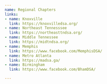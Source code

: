 ```yaml
---
name: Regional Chapters
links:
- name: Knoxville
  link: https://knoxvilledsa.org/
- name: Northeast Tennesssee
  link: https://northeasttndsa.org/
- name: Middle Tennessee
  link: https://midtndsa.org/
- name: Memphis
  link: https://www.facebook.com/MemphisDSA/
- name: Metro Atlanta
  link: https://madsa.ga/
- name: Birmingham
  link: https://www.facebook.com/BhamDSA/

---
```

